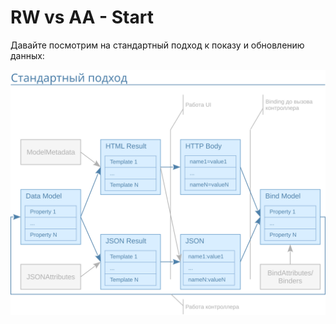 ﻿# RW vs AA - Start

Давайте посмотрим на стандартный подход к показу и обновлению данных:

![Стандартный подход](img/form-common.svg)

